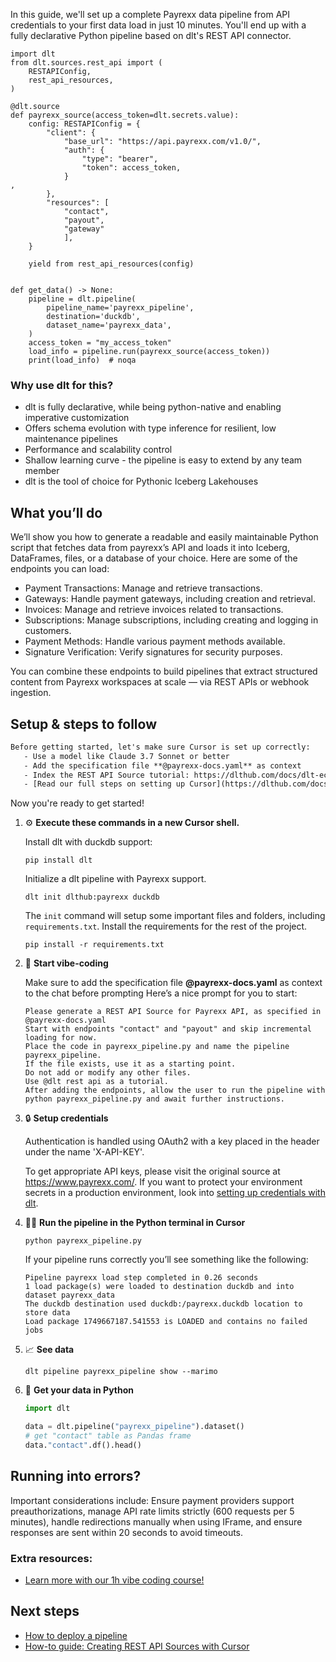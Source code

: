 In this guide, we'll set up a complete Payrexx data pipeline from API credentials to your first data load in just 10 minutes. You'll end up with a fully declarative Python pipeline based on dlt's REST API connector.

```python-outcome
import dlt
from dlt.sources.rest_api import (
    RESTAPIConfig,
    rest_api_resources,
)

@dlt.source
def payrexx_source(access_token=dlt.secrets.value):
    config: RESTAPIConfig = {
        "client": {
            "base_url": "https://api.payrexx.com/v1.0/",
            "auth": {
                "type": "bearer",
                "token": access_token,
            }
,
        },
        "resources": [
            "contact",
            "payout",
            "gateway"
            ],
    }

    yield from rest_api_resources(config)


def get_data() -> None:
    pipeline = dlt.pipeline(
        pipeline_name='payrexx_pipeline',
        destination='duckdb',
        dataset_name='payrexx_data', 
    )
    access_token = "my_access_token"
    load_info = pipeline.run(payrexx_source(access_token))
    print(load_info)  # noqa
```

### Why use dlt for this?

- dlt is fully declarative, while being python-native and enabling imperative customization
- Offers schema evolution with type inference for resilient, low maintenance pipelines
- Performance and scalability control
- Shallow learning curve - the pipeline is easy to extend by any team member
- dlt is the tool of choice for Pythonic Iceberg Lakehouses

## What you’ll do

We’ll show you how to generate a readable and easily maintainable Python script that fetches data from payrexx’s API and loads it into Iceberg, DataFrames, files, or a database of your choice. Here are some of the endpoints you can load:

- Payment Transactions: Manage and retrieve transactions.
- Gateways: Handle payment gateways, including creation and retrieval.
- Invoices: Manage and retrieve invoices related to transactions.
- Subscriptions: Manage subscriptions, including creating and logging in customers.
- Payment Methods: Handle various payment methods available.
- Signature Verification: Verify signatures for security purposes.

You can combine these endpoints to build pipelines that extract structured content from Payrexx workspaces at scale — via REST APIs or webhook ingestion.

## Setup & steps to follow

```default
Before getting started, let's make sure Cursor is set up correctly:
   - Use a model like Claude 3.7 Sonnet or better
   - Add the specification file **@payrexx-docs.yaml** as context
   - Index the REST API Source tutorial: https://dlthub.com/docs/dlt-ecosystem/verified-sources/rest_api/ and add it to context as **@dlt rest api**
   - [Read our full steps on setting up Cursor](https://dlthub.com/docs/dlt-ecosystem/llm-tooling/cursor-restapi#23-configuring-cursor-with-documentation)
```

Now you're ready to get started! 

1. ⚙️ **Execute these commands in a new Cursor shell.**
    
    Install dlt with duckdb support:
    ```shell
    pip install dlt
    ```

    Initialize a dlt pipeline with Payrexx support.
    ```shell
    dlt init dlthub:payrexx duckdb
    ```

    The `init` command will setup some important files and folders, including `requirements.txt`. Install the requirements for the rest of the project.
    ```shell
    pip install -r requirements.txt
    ```
    
2. 🤠 **Start vibe-coding**
    
    Make sure to add the specification file **@payrexx-docs.yaml** as context to the chat before prompting
    Here’s a nice prompt for you to start: 
    
    ```prompt
    Please generate a REST API Source for Payrexx API, as specified in @payrexx-docs.yaml 
    Start with endpoints "contact" and "payout" and skip incremental loading for now. 
    Place the code in payrexx_pipeline.py and name the pipeline payrexx_pipeline. 
    If the file exists, use it as a starting point. 
    Do not add or modify any other files. 
    Use @dlt rest api as a tutorial. 
    After adding the endpoints, allow the user to run the pipeline with python payrexx_pipeline.py and await further instructions.
    ```

    
3. 🔒 **Setup credentials** 
    
    Authentication is handled using OAuth2 with a key placed in the header under the name 'X-API-KEY'.
    
    To get appropriate API keys, please visit the original source at https://www.payrexx.com/.
    If you want to protect your environment secrets in a production environment, look into [setting up credentials with dlt](https://dlthub.com/docs/walkthroughs/add_credentials).
    
4. 🏃‍♀️ **Run the pipeline in the Python terminal in Cursor**
    
    ```shell
    python payrexx_pipeline.py
    ```
    
    If your pipeline runs correctly you’ll see something like the following:
    
    ```shell
    Pipeline payrexx load step completed in 0.26 seconds
    1 load package(s) were loaded to destination duckdb and into dataset payrexx_data
    The duckdb destination used duckdb:/payrexx.duckdb location to store data
    Load package 1749667187.541553 is LOADED and contains no failed jobs
    ```
    
5. 📈 **See data**
    
    ```shell
    dlt pipeline payrexx_pipeline show --marimo
    ```
    
6. 🐍 **Get your data in Python**
    
    ```python
    import dlt

   data = dlt.pipeline("payrexx_pipeline").dataset()
   # get "contact" table as Pandas frame
   data."contact".df().head()
    ```

## Running into errors?

Important considerations include: Ensure payment providers support preauthorizations, manage API rate limits strictly (600 requests per 5 minutes), handle redirections manually when using IFrame, and ensure responses are sent within 20 seconds to avoid timeouts.

### Extra resources:

- [Learn more with our 1h vibe coding course!](https://www.youtube.com/watch?v=GGid70rnJuM)

## Next steps

- [How to deploy a pipeline](https://dlthub.com/docs/walkthroughs/deploy-a-pipeline)
- [How-to guide: Creating REST API Sources with Cursor](https://dlthub.com/docs/dlt-ecosystem/llm-tooling/cursor-restapi)